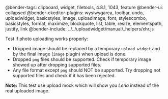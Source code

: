 @bender-tags: clipboard, widget, filetools, 4.8.1, 1043, feature
@bender-ui: collapsed
@bender-ckeditor-plugins: wysiwygarea, toolbar, undo, uploadwidget, basicstyles, image, uploadimage, font, stylescombo, basicstyles, format, maximize, blockquote, list, table, resize, elementspath, justify, link
@bender-include: ../../uploadwidget/manual/_helpers/xhr.js

Test if photo uploading works properly:

* Dropped image should be replaced by a temporary `upload widget` and by the final image (`image` plugin) when upload is done.
* Dropped `png` files should be supported. Check if temporary image showed up after dropping supported files.
* Any file format except `png` should NOT be supported. Try dropping not supported files and check if it has been rejected.

**Note:** This test use upload mock which will show you *Lena* instead of the real uploaded image.